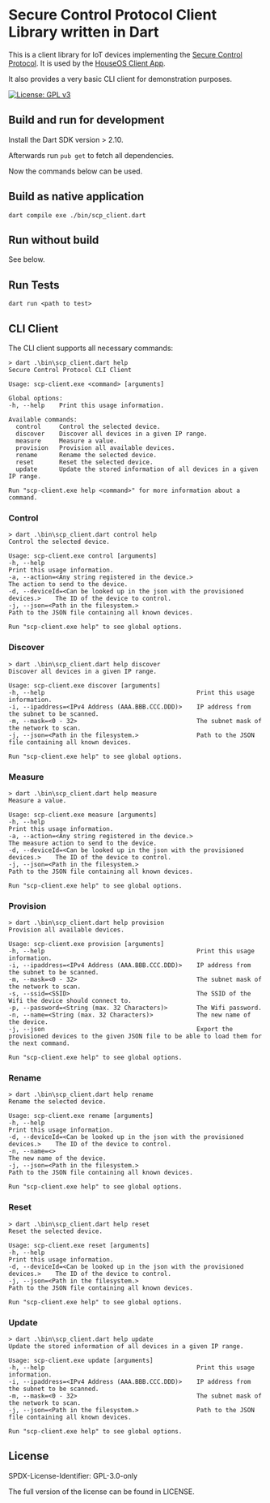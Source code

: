 # Secure Control Protocol Client Library written in Dart

This is a client library for IoT devices implementing the [Secure Control Protocol](https://github.com/houseos/SCP). It is used by the [HouseOS Client App](https://github.com/houseos/houseos_client).

It also provides a very basic CLI client for demonstration purposes.

[![License: GPL v3](https://img.shields.io/badge/License-GPLv3-blue.svg)](https://www.gnu.org/licenses/gpl-3.0)

## Build and run for development

Install the Dart SDK version > 2.10.

Afterwards run `pub get` to fetch all dependencies.

Now the commands below can be used.

## Build as native application

`dart compile exe ./bin/scp_client.dart`

## Run without build

See below.

## Run Tests

`dart run <path to test>`

## CLI Client

The CLI client supports all necessary commands:

```
> dart .\bin\scp_client.dart help
Secure Control Protocol CLI Client

Usage: scp-client.exe <command> [arguments]

Global options:
-h, --help    Print this usage information.

Available commands:
  control     Control the selected device.
  discover    Discover all devices in a given IP range.
  measure     Measure a value.
  provision   Provision all available devices.
  rename      Rename the selected device.
  reset       Reset the selected device.
  update      Update the stored information of all devices in a given IP range.

Run "scp-client.exe help <command>" for more information about a command.
```

### Control

```
> dart .\bin\scp_client.dart control help
Control the selected device.

Usage: scp-client.exe control [arguments]
-h, --help                                                                     Print this usage information.
-a, --action=<Any string registered in the device.>                            The action to send to the device.
-d, --deviceId=<Can be looked up in the json with the provisioned devices.>    The ID of the device to control.
-j, --json=<Path in the filesystem.>                                           Path to the JSON file containing all known devices.

Run "scp-client.exe help" to see global options.
```

### Discover

```
> dart .\bin\scp_client.dart help discover
Discover all devices in a given IP range.

Usage: scp-client.exe discover [arguments]
-h, --help                                          Print this usage information.
-i, --ipaddress=<IPv4 Address (AAA.BBB.CCC.DDD)>    IP address from the subnet to be scanned.
-m, --mask=<0 - 32>                                 The subnet mask of the network to scan.
-j, --json=<Path in the filesystem.>                Path to the JSON file containing all known devices.

Run "scp-client.exe help" to see global options.
```

### Measure

```
> dart .\bin\scp_client.dart help measure
Measure a value.

Usage: scp-client.exe measure [arguments]
-h, --help                                                                     Print this usage information.
-a, --action=<Any string registered in the device.>                            The measure action to send to the device.
-d, --deviceId=<Can be looked up in the json with the provisioned devices.>    The ID of the device to control.
-j, --json=<Path in the filesystem.>                                           Path to the JSON file containing all known devices.

Run "scp-client.exe help" to see global options.
```

### Provision 

```
> dart .\bin\scp_client.dart help provision
Provision all available devices.

Usage: scp-client.exe provision [arguments]
-h, --help                                          Print this usage information.
-i, --ipaddress=<IPv4 Address (AAA.BBB.CCC.DDD)>    IP address from the subnet to be scanned.
-m, --mask=<0 - 32>                                 The subnet mask of the network to scan.
-s, --ssid=<SSID>                                   The SSID of the Wifi the device should connect to.
-p, --password=<String (max. 32 Characters)>        The Wifi password.
-n, --name=<String (max. 32 Characters)>            The new name of the device.
-j, --json                                          Export the provisioned devices to the given JSON file to be able to load them for the next command.

Run "scp-client.exe help" to see global options.
```

### Rename

```
> dart .\bin\scp_client.dart help rename
Rename the selected device.

Usage: scp-client.exe rename [arguments]
-h, --help                                                                     Print this usage information.
-d, --deviceId=<Can be looked up in the json with the provisioned devices.>    The ID of the device to control.
-n, --name=<>                                                                  The new name of the device.
-j, --json=<Path in the filesystem.>                                           Path to the JSON file containing all known devices.

Run "scp-client.exe help" to see global options.
```

### Reset

```
> dart .\bin\scp_client.dart help reset 
Reset the selected device.

Usage: scp-client.exe reset [arguments]
-h, --help                                                                     Print this usage information.
-d, --deviceId=<Can be looked up in the json with the provisioned devices.>    The ID of the device to control.
-j, --json=<Path in the filesystem.>                                           Path to the JSON file containing all known devices.

Run "scp-client.exe help" to see global options.
```

### Update 

```
> dart .\bin\scp_client.dart help update
Update the stored information of all devices in a given IP range.

Usage: scp-client.exe update [arguments]
-h, --help                                          Print this usage information.
-i, --ipaddress=<IPv4 Address (AAA.BBB.CCC.DDD)>    IP address from the subnet to be scanned.
-m, --mask=<0 - 32>                                 The subnet mask of the network to scan.
-j, --json=<Path in the filesystem.>                Path to the JSON file containing all known devices.

Run "scp-client.exe help" to see global options.
```

## License
SPDX-License-Identifier: GPL-3.0-only

The full version of the license can be found in LICENSE.
